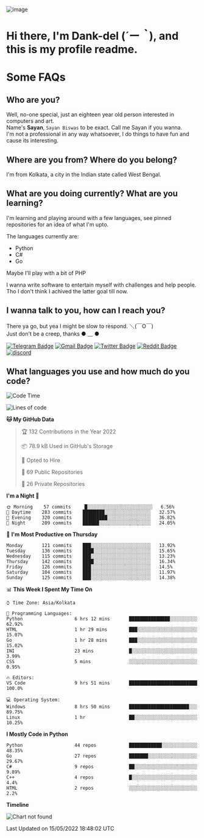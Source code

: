 ![image](https://user-images.githubusercontent.com/63096193/125182844-29f20800-e22f-11eb-8dc9-b0f2d29647bb.png)

# **Hi there, I'm Dank-del (*´ー｀*), and this is my profile readme.**
<!--  [![Profile views](https://gpvc.arturio.dev/dank-del)](https://github.com/dank-del) -->
# Some FAQs

## **Who are you?**

Well, no-one special, just an eighteen year old person interested in computers and art. \
Name's **Sayan**, `Sayan Biswas` to be exact. Call me Sayan if you wanna. \
I'm not a professional in any way whatsoever, I do things to have fun and cause its interesting.

## **Where are you from? Where do you belong?**

I'm from Kolkata, a city in the Indian state called West Bengal.

## **What are you doing currently? What are you learning?**

I'm learning and playing around with a few languages, see pinned repositories for an idea of what I'm upto.

The languages currently are:

- Python
- C#
- Go

Maybe I'll play with a bit of PHP

I wanna write software to entertain myself with challenges and help people. \
Tho I don't think I achived the latter goal till now.

<!--## **Eww, I see a weeb profile.**

Can't help it, it's the best way to hide my face on this account
> Why do people hate weebs .-.

## **Cool, what more interests you?**

My interests are quite, weird. They're scattered all over the place. \
I've been fascinated by music and have studied it since the age of 6, I've performed on stage and on air but yeah now I've been away from that. I specialize in key instruments. \
Another thing that interests me is Media Production, aka, working with audio, video and broadcasting media.

> I just like art in general. also feeds the reason of me being obsessed with Japanese drawings (⋟ ﹏ ⋞)-->

## **I wanna talk to you, how can I reach you?**

There ya go, but yea I might be slow to respond. ＼(￣O￣) \
Just don't be a creep, thanks ● ﹏ ●

[![Telegram Badge](https://img.shields.io/badge/-dank_as_fuck-1ca0f1?style=flat-square&logo=telegram&logoColor=white&link=https://t.me/dank_as_fuck)](https://t.me/dank_as_fuck)
[![Gmail Badge](https://img.shields.io/badge/-chizuru@kanojo.tk-c14438?style=flat-square&logo=Gmail&logoColor=white&link=mailto:chizuru@kanojo.tk)](mailto:chizuru@kanojo.tk)
[![Twitter Badge](https://img.shields.io/twitter/follow/TheDankDel?style=social)](https://twitter.com/TheDankDel)
[![Reddit Badge](https://img.shields.io/reddit/user-karma/combined/dank_as_fuck_?style=social)](https://www.reddit.com/user/dank_as_fuck_/)
[![discord](https://discord-md-badge.vercel.app/api/shield/506536929152466945?style=social)](https://discordapp.com/users/506536929152466945)

## **What languages you use and how much do you code?**

<!--START_SECTION:waka-->
![Code Time](http://img.shields.io/badge/Code%20Time-566%20hrs%208%20mins-blue)

![Lines of code](https://img.shields.io/badge/From%20Hello%20World%20I%27ve%20Written-751%20Thousand%20lines%20of%20code-blue)

**🐱 My GitHub Data** 

> 🏆 132 Contributions in the Year 2022
 > 
> 📦 78.9 kB Used in GitHub's Storage 
 > 
> 💼 Opted to Hire
 > 
> 📜 69 Public Repositories 
 > 
> 🔑 26 Private Repositories  
 > 
**I'm a Night 🦉** 

```text
🌞 Morning    57 commits     █░░░░░░░░░░░░░░░░░░░░░░░░   6.56% 
🌆 Daytime    283 commits    ████████░░░░░░░░░░░░░░░░░   32.57% 
🌃 Evening    320 commits    █████████░░░░░░░░░░░░░░░░   36.82% 
🌙 Night      209 commits    ██████░░░░░░░░░░░░░░░░░░░   24.05%

```
📅 **I'm Most Productive on Thursday** 

```text
Monday       121 commits    ███░░░░░░░░░░░░░░░░░░░░░░   13.92% 
Tuesday      136 commits    ████░░░░░░░░░░░░░░░░░░░░░   15.65% 
Wednesday    115 commits    ███░░░░░░░░░░░░░░░░░░░░░░   13.23% 
Thursday     142 commits    ████░░░░░░░░░░░░░░░░░░░░░   16.34% 
Friday       126 commits    ███░░░░░░░░░░░░░░░░░░░░░░   14.5% 
Saturday     104 commits    ███░░░░░░░░░░░░░░░░░░░░░░   11.97% 
Sunday       125 commits    ███░░░░░░░░░░░░░░░░░░░░░░   14.38%

```


📊 **This Week I Spent My Time On** 

```text
⌚︎ Time Zone: Asia/Kolkata

💬 Programming Languages: 
Python                   6 hrs 12 mins       ███████████████░░░░░░░░░░   62.92% 
HTML                     1 hr 29 mins        ███░░░░░░░░░░░░░░░░░░░░░░   15.07% 
Go                       1 hr 28 mins        ███░░░░░░░░░░░░░░░░░░░░░░   15.02% 
INI                      23 mins             █░░░░░░░░░░░░░░░░░░░░░░░░   3.99% 
CSS                      5 mins              ░░░░░░░░░░░░░░░░░░░░░░░░░   0.95%

🔥 Editors: 
VS Code                  9 hrs 51 mins       █████████████████████████   100.0%

💻 Operating System: 
Windows                  8 hrs 50 mins       ██████████████████████░░░   89.75% 
Linux                    1 hr                ██░░░░░░░░░░░░░░░░░░░░░░░   10.25%

```

**I Mostly Code in Python** 

```text
Python                   44 repos            ████████████░░░░░░░░░░░░░   48.35% 
Go                       27 repos            ███████░░░░░░░░░░░░░░░░░░   29.67% 
C#                       9 repos             ██░░░░░░░░░░░░░░░░░░░░░░░   9.89% 
C++                      4 repos             █░░░░░░░░░░░░░░░░░░░░░░░░   4.4% 
HTML                     2 repos             ░░░░░░░░░░░░░░░░░░░░░░░░░   2.2%

```


**Timeline**

![Chart not found](https://raw.githubusercontent.com/Dank-del/Dank-del/main/charts/bar_graph.png) 


 Last Updated on 15/05/2022 18:48:02 UTC
<!--END_SECTION:waka-->

<!--## **Can I stalk your spotify?**

Um sure.

![OwO Spotify](https://spotify-recently-played-readme.vercel.app/api?user=31fdrsslnr7nvq4ytqwtw7c4rxfm&count=5)-->
